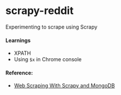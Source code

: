# scrapy-reddit
Experimenting to scrape using Scrapy

#### Learnings
- XPATH  
- Using `$x` in Chrome console

#### Reference:

- [Web Scraping With Scrapy and MongoDB](https://realpython.com/blog/python/web-scraping-with-scrapy-and-mongodb/)
